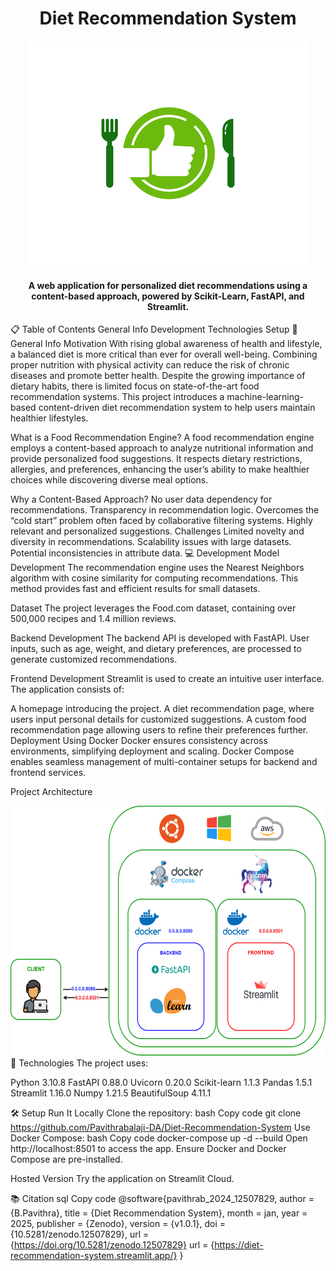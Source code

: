 <h1 align="center">Diet Recommendation System</h1> <div align="center"> <img src="Assets/logo_img1.jpg" /> <h4>A web application for personalized diet recommendations using a content-based approach, powered by Scikit-Learn, FastAPI, and Streamlit.</h4> </div>
📋 Table of Contents
General Info
Development
Technologies
Setup
📝 General Info
Motivation
With rising global awareness of health and lifestyle, a balanced diet is more critical than ever for overall well-being. Combining proper nutrition with physical activity can reduce the risk of chronic diseases and promote better health. Despite the growing importance of dietary habits, there is limited focus on state-of-the-art food recommendation systems. This project introduces a machine-learning-based content-driven diet recommendation system to help users maintain healthier lifestyles.

What is a Food Recommendation Engine?
A food recommendation engine employs a content-based approach to analyze nutritional information and provide personalized food suggestions. It respects dietary restrictions, allergies, and preferences, enhancing the user’s ability to make healthier choices while discovering diverse meal options.

Why a Content-Based Approach?
No user data dependency for recommendations.
Transparency in recommendation logic.
Overcomes the “cold start” problem often faced by collaborative filtering systems.
Highly relevant and personalized suggestions.
Challenges
Limited novelty and diversity in recommendations.
Scalability issues with large datasets.
Potential inconsistencies in attribute data.
💻 Development
Model Development
The recommendation engine uses the Nearest Neighbors algorithm with cosine similarity for computing recommendations. This method provides fast and efficient results for small datasets.

Dataset
The project leverages the Food.com dataset, containing over 500,000 recipes and 1.4 million reviews.

Backend Development
The backend API is developed with FastAPI. User inputs, such as age, weight, and dietary preferences, are processed to generate customized recommendations.

Frontend Development
Streamlit is used to create an intuitive user interface. The application consists of:

A homepage introducing the project.
A diet recommendation page, where users input personal details for customized suggestions.
A custom food recommendation page allowing users to refine their preferences further.
Deployment Using Docker
Docker ensures consistency across environments, simplifying deployment and scaling. Docker Compose enables seamless management of multi-container setups for backend and frontend services.

Project Architecture
<div align="center"> <img src="Assets/Architecture_diagram.png" width="600" height="400" /> </div>
🚀 Technologies
The project uses:

Python 3.10.8
FastAPI 0.88.0
Uvicorn 0.20.0
Scikit-learn 1.1.3
Pandas 1.5.1
Streamlit 1.16.0
Numpy 1.21.5
BeautifulSoup 4.11.1


🛠 Setup
Run It Locally
Clone the repository:
bash
Copy code
git clone https://github.com/Pavithrabalaji-DA/Diet-Recommendation-System
Use Docker Compose:
bash
Copy code
docker-compose up -d --build
Open http://localhost:8501 to access the app.
Ensure Docker and Docker Compose are pre-installed.

Hosted Version
Try the application on Streamlit Cloud.

📚 Citation
sql
Copy code
@software{pavithrab_2024_12507829,
  author       = {B.Pavithra},
  title        = {Diet Recommendation System},
  month        = jan,
  year         = 2025,
  publisher    = {Zenodo},
  version      = {v1.0.1},
  doi          = {10.5281/zenodo.12507829},
  url          = {https://doi.org/10.5281/zenodo.12507829}
  url          = {https://diet-recommendation-system.streamlit.app/}
}
